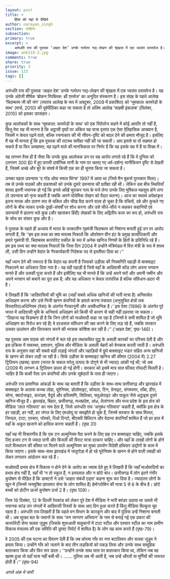 ```yaml
---
layout: post
title: >
    हिंसा को यहां से देखिये
author: narayan_singh
section: साहित्य
subsection:
primary: true
excerpt: >
    अरुंधति राय की पुस्तक ‘आहत देश’ उनके गल्पेतर गद्य-लेखन की श्रृंखला में एक ज्वलंत दस्तावेज है। यह उनके अंग्रेजी शीर्षक ‘ब्रोकन रिपब्लिक: थ्री एस्सेज’ का अनूदित संस्करण है।
image: ank133-3.jpg
comments: true
share: true
priority: 3
issue: 133
tags: []
---
```


अरुंधति राय की पुस्तक ‘आहत देश’ उनके गल्पेतर गद्य-लेखन की श्रृंखला में एक ज्वलंत दस्तावेज है। यह उनके अंग्रेजी शीर्षक ‘ब्रोकन रिपब्लिक: थ्री एस्सेज’ का अनूदित संस्करण है। इस संग्रह के पहले आलेख ‘चिदम्बरम जी की जंग’ (स्वतंत्र आलेख के रूप में अक्टूबर, 2009 में प्रकाशित) को ‘भूमकालः कामरेडों के साथ’ (मार्च, 2010) की पूर्वपीठिका कहा जा सकता है तो अंतिम आलेख ‘साहबी इंकलाब’ (सितंबर, 2010) को इसका उपसंहार।

कुछ आलोचकों के साथ ‘भूमकाल: कामरेडों के साथ’ को एक रिपोर्ताज कहने में कोई आपत्ति तो नहीं है, किंतु मेरा यह भी मानना है कि अट्ठासी पृष्ठों पर अंकित यह यात्रा वृत्तांत एक ऐसा ऐतिहासिक आख्यान है, जिसमें न केवल पढ़ने वाले, बल्कि रचनाकार की भी जीवन-दृष्टि को बदल देने की क्षमता मौजूद है। इसलिए मैं यह भी मानता हूँ कि इस पुस्तक की तटस्थ समीक्षा नहीं की जा सकती। आप इससे या तो सहमत हो सकते हैं या फिर असहमत; यह पढ़ने वाले की मानसिकता पर निर्भर है कि वह इसके पक्ष में हैं या विपक्ष में।

यह लगभग वैसा ही है जैसा कि उनके कुछ आलोचक उन पर यह आरोप लगाते रहे हैं कि वे दुनिया को (लगभग 300 ई0 में हुए पारसी दार्शनिक मानी के नाम पर चलाए गए धर्म-दर्शन) मानीकियन दृष्टि से देखती हैं, जिसमें अच्छे और बुरे के संघर्ष में किसी एक का ही चुनाव किया जा सकता है।

उनका पहला उपन्यास ‘द गॉड ऑफ स्माल थिंग्स’ 1997 में आया था (जिसे मैन बुकर्स पुरस्कार मिला)। तब से उनके पाठकों और प्रकाशकों को उनके दूसरे उपन्यास की प्रतीक्षा रही थी। लेकिन उस बीच स्थितियाँ शायद इतनी भयानक हो गईं कि इनसे आँखें चुराकर गल्प के मजे लेना उनके लिए मुश्किल महसूस होने लगा (वे उपन्यास को नृत्य कहती हैं जबकि अपने पॉलेमिक लेखन को पैदल चलना)। आज का यथार्थ अपेक्षाकृत इतना मारक और दारुण रूप से चकित और चीख पैदा करने वाला हो चुका है कि वंचितों, दबे और कुचले गए लोगों के बीच जाकर उनके दुखों-संघर्षों पर शोध करना और उसे सीधे-सीधे न कहकर कहानियों एवं उपन्यासों में ढालना भले कुछ (और खासकर हिंदी) लेखकों के लिए अद्वितीय कला का रूप हो, अरुंधति राय के सोच का संसार कुछ और है।

वे पुस्तक के पहले ही अध्याय में भारत के तत्कालीन गृहमंत्री चिदम्बरम को निशाना बनाती हुई उन पर आरोप लगाती हैं, कि ‘‘हम इस तथ्य का क्या मतलब निकालें कि ऑपरेशन ग्रीन हंट के प्रमुख कार्याधिकारी और हमारे गृहमंत्री पी. चिदम्बरम कारपोरेट वकील के रूप में अनेक खनिज निगमों के हितों के प्रतिनिधि रहे हैं। हम इस तथ्य का क्या मतलब निकालें कि जिस दिन 2004 में उन्होंने मंत्रिमंडल में वित्त मंत्री के रूप में शपथ ली, उसी दिन उन्होंने वेदांत के गैरकार्यकारी निदेशक पद से इस्तीफा दिया था।’’

यहाँ ध्यान देने की जरूरत है कि वेदांत वह कंपनी है जिसको उड़ीसा की नियमगिरि पहाड़ी से बाक्साइट निकालने का अधिकार दिया गया है। यह वही पहाड़ी है जिसे वहाँ के आदिवासी कोंड लोग अपना भगवान मानते हैं और उसकी पूजा करते हैं और इसीलिए यह भी मानते हैं कि उन्हें अपने घरों और अपनी जमीन और अपने भगवान को बचाने का पूरा हक है; और यह अधिकार न केवल पारंपरिक है बल्कि संविधान-प्रदत्त भी है।

वे लिखती हैं कि ‘आदिवासियों की भूमि का (जहाँ सबसे अधिक खनिजों की भारी मात्रा है) अनिवार्यतः अधिग्रहण करना और उसे निजी खनन कंपनियों के हवाले करना पंचायत (अनुसूचित क्षेत्रों तक विस्तारित)अधिनियम (पेसा) के अंतर्गत गैरकानूनी और असंवैधानिक है।’ इस पेसा (1996) के अंतर्गत पूरे भारत में आदिवासी भूमि के अनिवार्य अधिग्रहण को किसी भी कारण से सही नहीं ठहराया जा सकता। ‘‘लिहाजा यह विडम्बना ही है कि जिन लोगों को माओवादी कहा जा रहा है (जिनमें वे सभी शामिल हैं जो भूमि अधिग्रहण का विरोध कर रहे हैं) वे दरअसल संविधान की रक्षा करने के लिए लड़ रहे हैं, जबकि सरकार उसका उल्लंघन और तिरस्कार करने की भरसक कोशिश कर रही है।’’ (‘आहत देश’, पृष्ठ-146)।

यह पुस्तक आम पाठक को जंगलों में चल रहे इस तथाकथित युद्ध के असली कारकों का परिचय देती है और इस प्रक्रिया में व्यवस्था, प्रशासन, पुलिस और मीडिया के असली चेहरों को बेनकाब करती जाती है। अरुंधति राय के अनुसार वहां की सबसे बड़ी लड़ाई जंगलों और पहाड़ियों में छुपे बाक्साइट भंडार सहित अन्य खनिजों के खनन को लेकर लड़ी जा रही है। सिर्फ उड़ीसा के बाक्साइट खनिज की कीमत (2004 में) 2.27 ट्रिलियन (खरब) डालर (भारत के सकल घरेलू उत्पाद के दोगुने से भी ज्यादा) आंकी गई थी; जो अब (2009 में) लगभग 4 ट्रिलियन डालर हो गई होगी। सरकार को इसमें मात्र सात फीसद रॉयल्टी मिलती है। जाहिर है कि बाकी पैसा उन कंपनियों और उनके सूबेदारों के पास ही जाएगा।

अरुंधति राय प्रामाणिक आंकड़ों के साथ यह बताती हैं कि उड़ीसा के साथ-साथ छत्तीसगढ़ और झारखंड में बाक्साइट के अलावा कच्चा लोहा, यूरेनियम, डोलोमाइट, कोयला, टिन, ग्रेनाइट, संगमरमर, ताँबा, हीरा, सोना, क्वार्टजाइट, कारंडम, वैदूर्य और हरितमणि, सिलिका, फ्लुओराइट और याकूत जैसे अट्ठाइस दूसरे खनिज मौजूद हैं। झारखंड, बिहार, छत्तीसगढ़, मध्यप्रदेश, आंध्र, तेलांगाना और मध्य प्रदेश के इस क्षेत्र को मीडिया ‘लाल गलियारा’ का नाम देता है, जिसे अरुंधति राय ‘अनुबंध गलियारा’ कहती हैं, क्योंकि इस क्षेत्र के हर पहाड़ी, हर नदी, हर जंगल के लिए एमओयू या समझौते हो चुके हैं, जिनमें सरकार के साथ मित्तल, जिन्दल, टाटा, एस्सार, पॉस्को, रिओ टिन्टो, बीएचपी बिलिटन और वेदान्त कंपनियाँ शामिल हैं जो हर हाल में वहाँ के अकूत खजाने को हासिल करना चाहती हैं। (पृष्ठ 31)

यहाँ यह भी विचारणीय है कि एक टन अल्मूनियम पैदा करने के लिए छह टन बाक्साइट चाहिए, जबकि इसके लिए हजार टन से ज्यादा पानी और बिजली की विराट मात्रा दरकार चाहिए। और यहाँ के लाखों लोगों के होने वाले विस्थापन की कीमत पर मिलने वाले अल्मूनियम का मुख्य उपयोग विदेशी हथियार उद्योगों के काम में किया जाएगा। इसके साथ-साथ झारखंड में जादूगोड़ा में हो रहे यूरेनियम के खनन से होने वाली तबाही को लेकर लगातार आंदोलन चल रहे हैं।

माओवादी प्रभाव क्षेत्र में विकास न होने देने के आरोप का जवाब देते हुए वे लिखती हैं कि जहाँ माओवादियों का प्रभाव क्षेत्र नहीं है, वहाँ भी ‘न तो स्कूल हैं, न हस्पताल और न छोटे बांध। छत्तीसगढ़ में लोग इतने गंभीर कुपोषण से पीड़ित हैं कि डाक्टरों ने उसे ‘आहार संबंधी एड्स’ कहना शुरू कर दिया है। ज्यादातर लोगों के खून में (जिनमें जनमुक्ति छापामार सेना के लोग शामिल हैं) हेमोग्लोबिन की मात्रा 5 से 6 के बीच है। छोटे बच्चों को प्रोटीन ऊर्जा कुपोषण दर्जा 2 है। (पृष्ठ 109)।

जिस 16 दिसंबर, 12 के दिल्ली रेपकांड को लेकर पूरे देश में मीडिया ने भारी बवंडर उठाया था उससे भी भयानक कांड उन जंगलों में आदिवासी स्त्रियों के साथ आए दिन हुआ करते हैं किंतु मीडिया बिल्कुल चुप रहता है। अरुंधति राय लिखती हैं कि पहले वन विभाग के कारकून और बाद में पुलिस उन्हें निशाना बनाती थी। अब सुरक्षा बल के जवानों के साथ ‘जन जागरण अभियान’ के नाम से बनाई गई एक प्रकार की कारपोरेटी सेना सलवा जुडुम (जिसके शुरूआती साहूकारों में टाटा स्टील और एस्सार स्टील का नाम ग्रामीण विकास मंत्रालय की एक समिति की ड्राफ्ट रिपोर्ट में शामिल है) के लोग यह काम करते हैं (पृष्ठ-79)।

वे 2005 की एक घटना का विवरण देती हैं कि तब कोरमा गाँव पर नगा बटालियन और सलवा जुडुम ने हमला किया। उन्होंने गाँव को जलाने के बाद तीन लड़कियों को पकड़ लिया और उनके साथ सामूहिक बलात्कार किया और फिर मार डाला। ‘‘उन्होंने उनके साथ घास पर बलात्कार किया था, लेकिन जब वह खतम हुआ तो वहाँ घास नहीं बची थी। ....... पुलिस अब भी आती है, जब उन्हें औरतों या मुर्गियों की जरूरत होती है।’’ (पृष्ठ-94)

*अगले अंक में जारी*
